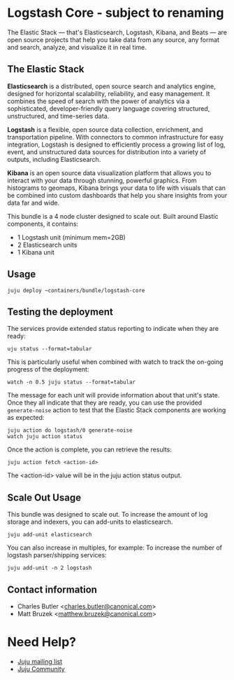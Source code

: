 # Logstash Core - subject to renaming

The Elastic Stack — that's Elasticsearch, Logstash, Kibana, and Beats — are open
source projects that help you take data from any source, any format and search,
analyze, and visualize it in real time.

## The Elastic Stack

**Elasticsearch** is a distributed, open source search and analytics engine, designed for horizontal scalability, reliability, and easy management. It combines the speed of search with the power of analytics via a sophisticated, developer-friendly query language covering structured, unstructured, and time-series data.

**Logstash** is a flexible, open source data collection, enrichment, and transportation pipeline. With connectors to common infrastructure for easy integration, Logstash is designed to efficiently process a growing list of log, event, and unstructured data sources for distribution into a variety of outputs, including Elasticsearch.

**Kibana** is an open source data visualization platform that allows you to interact with your data through stunning, powerful graphics. From histograms to geomaps, Kibana brings your data to life with visuals that can be combined into custom dashboards that help you share insights from your data far and wide.


This bundle is a 4 node cluster designed to scale out.
Built around Elastic components, it contains:

- 1 Logstash unit (minimum mem=2GB)
- 2 Elasticsearch units
- 1 Kibana unit

## Usage

    juju deploy ~containers/bundle/logstash-core

## Testing the deployment

The services provide extended status reporting to indicate when they are ready:

    uju status --format=tabular

This is particularly useful when combined with watch to track the on-going progress of the deployment:

    watch -n 0.5 juju status --format=tabular

The message for each unit will provide information about that unit's state.
Once they all indicate that they are ready, you can use the provided
`generate-noise` action to test that the Elastic Stack components are working
as expected:

    juju action do logstash/0 generate-noise
    watch juju action status

Once the action is complete, you can retrieve the results:

    juju action fetch <action-id>

The &lt;action-id&gt; value will be in the juju action status output.

## Scale Out Usage

This bundle was designed to scale out. To increase the amount of log storage and indexers, you can add-units to elasticsearch.

    juju add-unit elasticsearch

You can also increase in multiples, for example: To increase the number of logstash parser/shipping services:

    juju add-unit -n 2 logstash


## Contact information

- Charles Butler &lt;charles.butler@canonical.com&gt;
- Matt Bruzek &lt;matthew.bruzek@canonical.com&gt;

# Need Help?

- [Juju mailing list](https://lists.ubuntu.com/mailman/listinfo/juju)
- [Juju Community](https://jujucharms.com/community)
